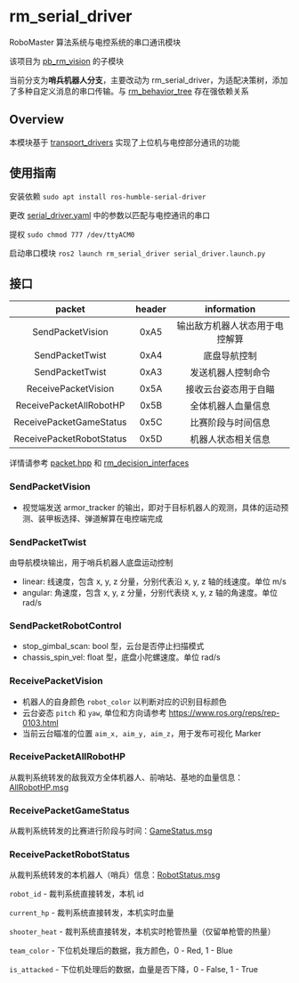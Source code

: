 # rm_serial_driver

RoboMaster 算法系统与电控系统的串口通讯模块

该项目为 [pb_rm_vision](https://gitee.com/SMBU-POLARBEAR/PB_RM_Vision) 的子模块

当前分支为**哨兵机器人分支**，主要改动为 rm_serial_driver，为适配决策树，添加了多种自定义消息的串口传输。与 [rm_behavior_tree](https://gitee.com/SMBU-POLARBEAR/rm_behavior_tree) 存在强依赖关系

## Overview

本模块基于 [transport_drivers](https://github.com/ros-drivers/transport_drivers) 实现了上位机与电控部分通讯的功能

## 使用指南

安装依赖 `sudo apt install ros-humble-serial-driver`

更改 [serial_driver.yaml](config/serial_driver.yaml) 中的参数以匹配与电控通讯的串口

提权 `sudo chmod 777 /dev/ttyACM0`

启动串口模块 `ros2 launch rm_serial_driver serial_driver.launch.py`

## 接口

| **packet**          | **header** | **information** |
|:-------------------:|:----------:|:---------------:|
| SendPacketVision    | 0xA5       | 输出敌方机器人状态用于电控解算 |
| SendPacketTwist     | 0xA4       | 底盘导航控制                |
| SendPacketTwist     | 0xA3       | 发送机器人控制命令   |
| ReceivePacketVision | 0x5A       | 接收云台姿态用于自瞄         |
| ReceivePacketAllRobotHP  | 0x5B  | 全体机器人血量信息           |
| ReceivePacketGameStatus  | 0x5C  | 比赛阶段与时间信息           |
| ReceivePacketRobotStatus | 0x5D  | 机器人状态相关信息           |

详情请参考 [packet.hpp](include/rm_serial_driver/packet.hpp) 和 [rm_decision_interfaces](https://gitee.com/SMBU-POLARBEAR/rm_behavior_tree/tree/master/rm_decision_interfaces/msg)

### SendPacketVision

- 视觉端发送 armor_tracker 的输出，即对于目标机器人的观测，具体的运动预测、装甲板选择、弹道解算在电控端完成

### SendPacketTwist

由导航模块输出，用于哨兵机器人底盘运动控制

- linear: 线速度，包含 x, y, z 分量，分别代表沿 x, y, z 轴的线速度。单位 m/s
- angular: 角速度，包含 x, y, z 分量，分别代表绕 x, y, z 轴的角速度。单位 rad/s

### SendPacketRobotControl

- stop_gimbal_scan: bool 型，云台是否停止扫描模式
- chassis_spin_vel: float 型，底盘小陀螺速度。单位 rad/s

### ReceivePacketVision

- 机器人的自身颜色 `robot_color` 以判断对应的识别目标颜色
- 云台姿态 `pitch` 和 `yaw`, 单位和方向请参考 <https://www.ros.org/reps/rep-0103.html>
- 当前云台瞄准的位置 `aim_x, aim_y, aim_z`，用于发布可视化 Marker

### ReceivePacketAllRobotHP

从裁判系统转发的敌我双方全体机器人、前哨站、基地的血量信息：[AllRobotHP.msg](https://gitee.com/SMBU-POLARBEAR/rm_behavior_tree/blob/master/rm_decision_interfaces/msg/AllRobotHP.msg)

### ReceivePacketGameStatus

从裁判系统转发的比赛进行阶段与时间：[GameStatus.msg](https://gitee.com/SMBU-POLARBEAR/rm_behavior_tree/blob/master/rm_decision_interfaces/msg/GameStatus.msg)

### ReceivePacketRobotStatus

从裁判系统转发的本机器人（哨兵）信息：[RobotStatus.msg](https://gitee.com/SMBU-POLARBEAR/rm_behavior_tree/blob/master/rm_decision_interfaces/msg/RobotStatus.msg)

  `robot_id` - 裁判系统直接转发，本机 id

  `current_hp` - 裁判系统直接转发，本机实时血量

  `shooter_heat` - 裁判系统直接转发，本机实时枪管热量（仅留单枪管的热量）

  `team_color` - 下位机处理后的数据，我方颜色，0 - Red, 1 - Blue

  `is_attacked` - 下位机处理后的数据，血量是否下降，0 - False, 1 - True
